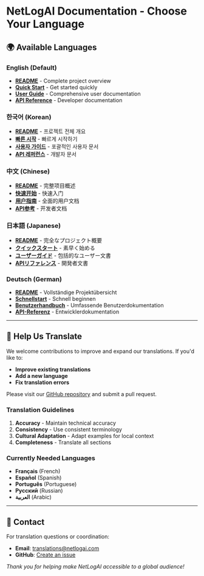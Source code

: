 # NetLogAI Documentation - Choose Your Language

## 🌍 Available Languages

### English (Default)
- **[README](../README.md)** - Complete project overview
- **[Quick Start](quick-start-en.md)** - Get started quickly
- **[User Guide](user-guide.md)** - Comprehensive user documentation
- **[API Reference](api-reference.md)** - Developer documentation

### 한국어 (Korean)
- **[README](../README.ko.md)** - 프로젝트 전체 개요
- **[빠른 시작](i18n/ko/quick-start.md)** - 빠르게 시작하기
- **[사용자 가이드](i18n/ko/user-guide.md)** - 포괄적인 사용자 문서
- **[API 레퍼런스](i18n/ko/api-reference.md)** - 개발자 문서

### 中文 (Chinese)
- **[README](../README.zh.md)** - 完整项目概述
- **[快速开始](i18n/zh/quick-start.md)** - 快速入门
- **[用户指南](i18n/zh/user-guide.md)** - 全面的用户文档
- **[API参考](i18n/zh/api-reference.md)** - 开发者文档

### 日本語 (Japanese)
- **[README](../README.ja.md)** - 完全なプロジェクト概要
- **[クイックスタート](i18n/ja/quick-start.md)** - 素早く始める
- **[ユーザーガイド](i18n/ja/user-guide.md)** - 包括的なユーザー文書
- **[APIリファレンス](i18n/ja/api-reference.md)** - 開発者文書

### Deutsch (German)
- **[README](../README.de.md)** - Vollständige Projektübersicht
- **[Schnellstart](i18n/de/quick-start.md)** - Schnell beginnen
- **[Benutzerhandbuch](i18n/de/user-guide.md)** - Umfassende Benutzerdokumentation
- **[API-Referenz](i18n/de/api-reference.md)** - Entwicklerdokumentation

---

## 🤝 Help Us Translate

We welcome contributions to improve and expand our translations. If you'd like to:

- **Improve existing translations**
- **Add a new language**
- **Fix translation errors**

Please visit our [GitHub repository](https://github.com/netlogai/netlogai-core) and submit a pull request.

### Translation Guidelines

1. **Accuracy** - Maintain technical accuracy
2. **Consistency** - Use consistent terminology
3. **Cultural Adaptation** - Adapt examples for local context
4. **Completeness** - Translate all sections

### Currently Needed Languages

- **Français** (French)
- **Español** (Spanish)
- **Português** (Portuguese)
- **Русский** (Russian)
- **العربية** (Arabic)

---

## 📧 Contact

For translation questions or coordination:
- **Email**: translations@netlogai.com
- **GitHub**: [Create an issue](https://github.com/netlogai/netlogai-core/issues)

*Thank you for helping make NetLogAI accessible to a global audience!*